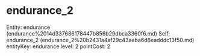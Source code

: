 # endurance_2

Entity: endurance (endurance%2014d337686178447b856b29dbca3360f6.md)
Self: endurance_2 (endurance_2%20b2431a4af29c43aeba6d8eadddc13f50.md)
entityKey: endurance
level: 2
pointCost: 2